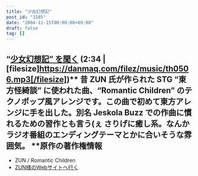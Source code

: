 ```yaml
---
title: "少女幻想記"
post_id: "3185"
date: "2004-11-15T00:00:00+09:00"
draft: false
tag: []
---
```



## “[少女幻想記” を聞く](/filez/music/th0506.mp3) (2:34 | [filesize]https://danmaq.com/filez/music/th0506.mp3[/filesize])** 昔 ZUN 氏が作られた STG “東方怪綺談” に使われた曲、“Romantic Children” のテクノポップ風アレンジです。この曲で初めて東方アレンジに手を出した。別名 Jeskola Buzz での作曲に慣れるための習作とも言う(ぇ さりげに癒し系。なんかラジオ番組のエンディングテーマとかに合いそうな雰囲気。  **原作の著作権情報

  * ZUN / Romantic Children
  * [ZUN様のWebサイトへ行く](http://www16.big.or.jp/%7Ezun/)
